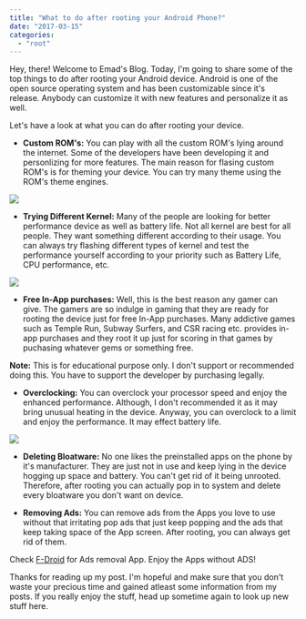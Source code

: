 ```yaml
---
title: "What to do after rooting your Android Phone?"
date: "2017-03-15"
categories: 
  - "root"
---
```


Hey, there! Welcome to Emad's Blog. Today, I'm going to share some of the top things to do after rooting your Android device. Android is one of the open source operating system and has been customizable since it's release. Anybody can customize it with new features and personalize it as well.  
  
Let's have a look at what you can do after rooting your device.  

- **Custom ROM's:** You can play with all the custom ROM's lying around the internet. Some of the developers have been developing it and personlizing for more features. The main reason for flasing custom ROM's is for theming your device. You can try many theme using the ROM's theme engines. 

[![](posts/2017/03/images/AndroidPIT-Galaxy-S6-install-custom-ROM-w782.jpg)](https://fscl01.fonpit.de/userfiles/6727621/image/2nd_YEAR/Daily_business/AndroidPIT-Galaxy-S6-install-custom-ROM-w782.jpg)

- **Trying Different Kernel:** Many of the people are looking for better performance device as well as battery life. Not all kernel are best for all people. They want something different according to their usage. You can always try flashing different types of kernel and test the performance yourself according to your priority such as Battery Life, CPU performance, etc.

[![](posts/2017/03/images/inside-android-263x300.png)](https://hostr.co/files/7bX80e1/inside-android-263x300.png)

- **Free In-App purchases:** Well, this is the best reason any gamer can give. The gamers are so indulge in gaming that they are ready for rooting the device just for free In-App purchases. Many addictive games such as Temple Run, Subway Surfers, and CSR racing etc. provides in-app purchases and they root it up just for scoring in that games by puchasing whatever gems or something free.

**Note:** This is for educational purpose only. I don't support or recommended doing this. You have to support the developer by purchasing legally.

- **Overclocking:** You can overclock your processor speed and enjoy the enhanced performance. Although, I don't recommended it as it may bring unusual heating in the device. Anyway, you can overclock to a limit and enjoy the performance. It may effect battery life.

[![](posts/2017/03/images/overclocking-android-devicesZ-P-338245-13.jpg)](http://www.android.gs/wp-content/uploads/2013/07/overclocking-android-devicesZ-P-338245-13.jpg)

- **Deleting Bloatware:** No one likes the preinstalled apps on the phone by it's manufacturer. They are just not in use and keep lying in the device hogging up space and battery. You can't get rid of it being unrooted. Therefore, after rooting you can actually pop in to system and delete every bloatware you don't want on device.

- **Removing Ads:** You can remove ads from the Apps you love to use without that irritating pop ads that just keep popping and the ads that keep taking space of the App screen. After rooting, you can always get rid of them. 

Check [F-Droid](http://f-droid.org/) for Ads removal App. Enjoy the Apps without ADS!

  
Thanks for reading up my post. I'm hopeful and make sure that you don't waste your precious time and gained atleast some information from my posts. If you really enjoy the stuff, head up sometime again to look up new stuff here.
